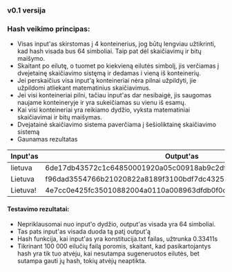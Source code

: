 ### v0.1 versija


### Hash veikimo principas:
 - Visas input'as skirstomas į 4 konteinerius, jog būtų lengviau užtikrinti, kad hash visada bus 64 simboliai. Taip pat dėl skaičiavimų ir bitų maišymo.
 - Skaitant po eilutę, o tuomet  po kiekvieną eilutės simbolį, jis verčiamas į dvejetainę skaičiavimo sistęmą ir dedamas i vieną iš konteinerių.
 - Jei perskaičius visa input'ą konteineriai nėra pilnai užpildyti, jie užpildomi atliekant matematinius skaičiavimus. 
 - Jei visi konteineriai pilni, tačiau input'as dar nesibaigė, jis saugomas naujame konteineryje ir yra sukeičiamas su vienu iš esamų.
 - Kai visi konteineriai yra reikiamo dydžio, vyksta matematiniai skaičiavimai ir bitų maišymas.
 - Dvejatainė skaičiavimo sistema paverčiama į šešioliktainę skaičiavimo sistemą
 - Gaunamas rezultatas
  
  
  | Input'as | Output'as                                                        |
  |----------|------------------------------------------------------------------|
  | lietuva  | 6de17db43572c1c64850001920a05c00918ab9c2df0fa1ff918ab9c2df0fa1ff |
  | Lietuva  | f96dad3554766b21020822a8189f3100bdf7dc4325200a77bdf7dc4325200a77 |
  | Lietuva! | 4e7cc0e425fc35010882004a0110a008963dfdb0f0cb5c70963dfdb0f0cb5c70 |
  
#### Testavimo rezultatai:
 * Nepriklausomai nuo input'o dydžio, output'as visada yra 64 simboliai.
 * Tas pats input'as visada duoda tą patį output'ą
 * Hash funkcija, kai input'as yra konstitucija.txt failas, užtrunka 0.33411s
 * Tikrinant 100 000 eilučių failą poromis, skaitant, kad pasikartojantys hash yra tik tuo atvėju, kai nesutampa sugeneruotos eilutės, bet sutampa gauti jų hash, tokių atvėjų neaptikta.  
